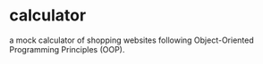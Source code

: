 # calculator
a mock calculator of shopping websites following Object-Oriented Programming Principles (OOP).
